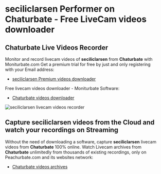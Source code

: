 # seciliclarsen Performer on Chaturbate - Free LiveCam videos downloader

## Chaturbate Live Videos Recorder

Monitor and record livecam videos of **seciliclarsen** from **Chaturbate** with Moniturbate.com
Get a premium trial for free by just and only registering with your Email address:
* [seciliclarsen Premium videos downloader](https://moniturbate.com/request-demo-licence-key.html)

Free livecam videos downloader - Moniturbate Software:
* [Chaturbate videos downloader](https://moniturbate.com/moniturbate-download-software.html)

![seciliclarsen livecam videos recorder](https://peachurnet.com/templates/moniturbate-software.png)


## Capture seciliclarsen videos from the Cloud and watch your recordings on Streaming

Without the need of downloading a software, capture **seciliclarsen** livecam videos from **Chaturbate** 100% online.
Watch Livecam archives from **Chaturbate** unlimitedly from thousands of existing recordings, only on Peachurbate.com and its websites network:
* [Chaturbate videos archives](https://peachurnet.com/)